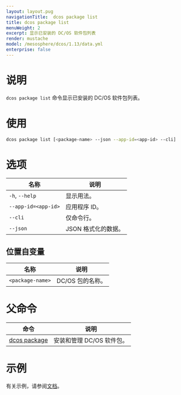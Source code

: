```yaml
---
layout: layout.pug
navigationTitle:  dcos package list
title: dcos package list
menuWeight: 2
excerpt: 显示已安装的 DC/OS 软件包列表
render: mustache
model: /mesosphere/dcos/1.13/data.yml
enterprise: false
---
```



# 说明
`dcos package list` 命令显示已安装的 DC/OS 软件包列表。

# 使用

```bash
dcos package list [<package-name> --json --app-id=<app-id> --cli]
```

# 选项

| 名称 | 说明 |
|---------|-------------|
| `-h`, `--help` | 显示用法。|
| `--app-id=<app-id>` | 应用程序 ID。|
| `--cli` | 仅命令行。|
| `--json` | JSON 格式化的数据。|

## 位置自变量

| 名称 | 说明 |
|---------|-------------|
| `<package-name>` | DC/OS 包的名称。|

# 父命令

| 命令 | 说明 |
|---------|-------------|
| [dcos package](/mesosphere/dcos/1.13/cli/command-reference/dcos-package/) | 安装和管理 DC/OS 软件包。|

# 示例

有关示例，请参阅[文档](/mesosphere/dcos/1.13/deploying-services/install/)。
